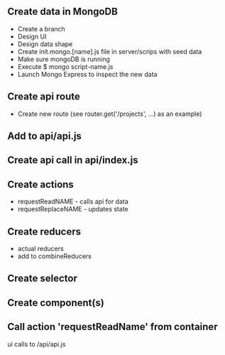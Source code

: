 ## Create data in MongoDB
- Create a branch
- Design UI
- Design data shape
- Create init.mongo.[name].js file in server/scrips with seed data
- Make sure mongoDB is running
- Execute $ mongo script-name.js
- Launch Mongo Express to inspect the new data

## Create api route
- Create new route (see router.get('/projects', ...) as an example)

## Add to api/api.js


## Create api call in api/index.js

## Create actions
- requestReadNAME - calls api for data
- requestReplaceNAME - updates state

## Create reducers
- actual reducers
- add to combineReducers

## Create selector

## Create component(s)

## Call action 'requestReadName' from container




ui calls to /api/api.js
